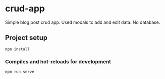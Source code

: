 # crud-app
Simple blog post crud app. Used modals to add and edit data. No database.

## Project setup
```
npm install
```

### Compiles and hot-reloads for development
```
npm run serve
```
